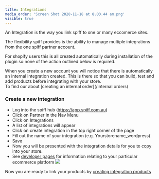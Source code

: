 ```yaml
---
title: Integrations
media_order: 'Screen Shot 2020-11-18 at 8.03.44 am.png'
visible: true
---
```


An Integration is the way you link spiff to one or many eccomerce sites. 

The flexibility spiff provides is the ability to manage multiple integrations from the one spiff partner account. 

For shopify users this is all created automatically during installation of the plugin so none of the action outlined below is required. 

When you create a new account you will notice that there is automatically an internal integration created. This is there so that you can build, test and add products before integrating with your store.  
To find our about [creating an internal order](/internal orders)

### Create a new integration  

- Log into the spiff hub (https://app.spiff.com.au)  
- Click on Partner in the Nav Menu
- Click on Integrations
- A list of integrations will appear
- Click on create integration in the top right corner of the page 
- Fill out the name of your integration (e.g. Yourstorename_wordpress)  
- Save 
- Now you will be presented with the integration details for you to copy into your store.  
- See [developer pages](/developer) for information relating to your particular ecommerce platform
![](https://help.spiff.com.au/user/pages/04.Spiff-Concepts/01.product/integration/Screen%20Shot%202020-11-18%20at%208.03.44%20am.png)

Now you are ready to link your products by [creating integration products](/spiff-concepts/product/integration-product)
